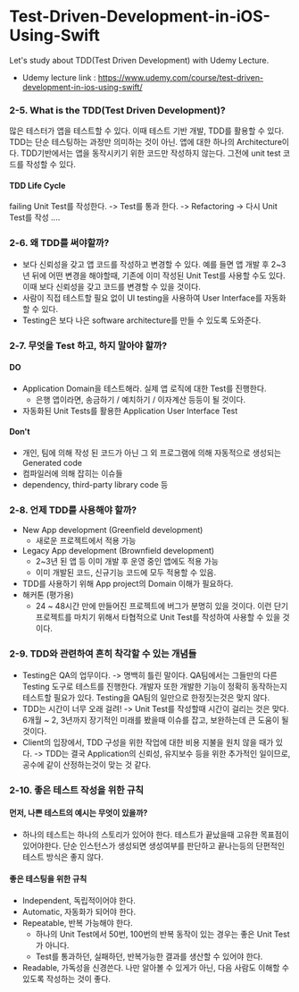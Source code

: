 # Test-Driven-Development-in-iOS-Using-Swift
Let's study about TDD(Test Driven Development) with Udemy Lecture.

- Udemy lecture link : https://www.udemy.com/course/test-driven-development-in-ios-using-swift/



### 2-5. What is the TDD(Test Driven Development)?

많은 테스터가 앱을 테스트할 수 있다. 이때 테스트 기반 개발, TDD를 활용할 수 있다. TDD는 단순 테스팅하는 과정만 의미하는 것이 아닌. 앱에 대한 하나의 Architecture이다. TDD기반에서는 앱을 동작시키기 위한 코드만 작성하지 않는다. 그전에 unit test 코드를 작성할 수 있다.

#### TDD Life Cycle

failing Unit Test를 작성한다. -> Test를 통과 한다. -> Refactoring -> 다시 Unit Test를 작성 ....

### 2-6. 왜 TDD를 써야할까?

- 보다 신뢰성을 갖고 앱 코드를 작성하고 변경할 수 있다. 예를 들면 앱 개발 후 2~3년 뒤에 어떤 변경을 해야할때, 기존에 이미 작성된 Unit Test를 사용할 수도 있다. 이때 보다 신뢰성을 갖고 코드를 변경할 수 있을 것이다.
- 사람이 직접 테스트할 필요 없이 UI testing을 사용하여 User Interface를 자동화 할 수 있다. 
- Testing은 보다 나은 software architecture를 만들 수 있도록 도와준다.

### 2-7. 무엇을 Test 하고, 하지 말아야 할까?

#### DO

- Application Domain을 테스트해라. 실제 앱 로직에 대한 Test를 진행한다.
  - 은행 앱이라면, 송금하기 / 예치하기 / 이자계산 등등이 될 것이다.
- 자동화된 Unit Tests를 활용한 Application User Interface Test

#### Don't

- 개인, 팀에 의해 작성 된 코드가 아닌 그 외 프로그램에 의해 자동적으로 생성되는 Generated code
- 컴파일러에 의해 잡히는 이슈들
- dependency, third-party library code 등

### 2-8. 언제 TDD를 사용해야 할까?

- New App development (Greenfield development)
  - 새로운 프로젝트에서 적용 가능
- Legacy App development (Brownfield development)
  - 2~3년 된 앱 등 이미 개발 후 운영 중인 앱에도 적용 가능
  - 이미 개발된 코드, 신규기능 코드에 모두 적용할 수 있음.
- TDD를 사용하기 위해 App project의 Domain 이해가 필요하다.
- 해커톤 (평가용)
  - 24 ~ 48시간 만에 만들어진 프로젝트에 버그가 분명히 있을 것이다. 이런 단기 프로젝트를 마치기 위해서 타협적으로 Unit Test를 작성하여 사용할 수 있을 것이다.

### 2-9. TDD와 관련하여 흔히 착각할 수 있는 개념들

- Testing은 QA의 업무이다. -> 명백히 틀린 말이다. QA팀에서는 그들만의 다른 Testing 도구로 테스트를 진행한다. 개발자 또한 개발한 기능이 정확히 동작하는지 테스트할 필요가 있다. Testing을 QA팀의 일만으로 한정짓는것은 맞지 않다.
- TDD는 시간이 너무 오래 걸려! -> Unit Test를 작성할때 시간이 걸리는 것은 맞다. 6개월 ~ 2, 3년까지 장기적인 미래를 봤을때 이슈를 잡고, 보완하는데 큰 도움이 될 것이다.
- Client의 입장에서, TDD 구성을 위한 작업에 대한 비용 지불을 원치 않을 때가 있다. -> TDD는 결국 Application의 신뢰성, 유지보수 등을 위한 추가적인 일이므로, 공수에 같이 산정하는것이 맞는 것 같다.

### 2-10. 좋은 테스트 작성을 위한 규칙

#### 먼저, 나쁜 테스트의 예시는 무엇이 있을까?

- 하나의 테스트는 하나의 스토리가 있어야 한다. 테스트가 끝났을때 고유한 목표점이 있어야한다. 단순 인스턴스가 생성되면 생성여부를 판단하고 끝나는등의 단편적인 테스트 방식은 좋지 않다.

#### 좋은 테스팅을 위한 규칙

- Independent, 독립적이어야 한다.
- Automatic, 자동화가 되어야 한다.
- Repeatable, 반복 가능해야 한다.
  - 하나의 Unit Test에서 50번, 100번의 반복 동작이 있는 경우는 좋은 Unit Test가 아니다.
  - Test를 통과하던, 실패하던, 반복가능한 결과를 생산할 수 있어야 한다.
- Readable, 가독성을 신경쓴다. 나만 알아볼 수 있게가 아닌, 다음 사람도 이해할 수 있도록 작성하는 것이 좋다.

